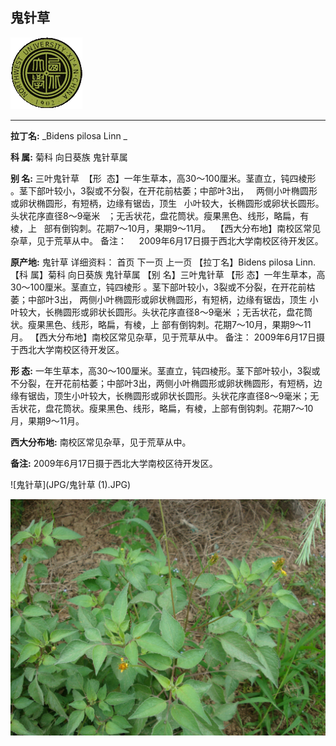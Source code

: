 ## 鬼针草

![西北大学校园网络植物志](JPG/nwu.gif)

---

**拉丁名:**  _Bidens pilosa Linn _

**科 属:** 菊科 向日葵族 鬼针草属

**别 名:** 三叶鬼针草
 【形  态】一年生草本，高30～100厘米。茎直立，钝四棱形
  。茎下部叶较小，3裂或不分裂，在开花前枯萎；中部叶3出，
  两侧小叶椭圆形或卵状椭圆形，有短柄，边缘有锯齿，顶生
  小叶较大，长椭圆形或卵状长圆形。头状花序直径8～9毫米
  ；无舌状花，盘花筒状。瘦果黑色、线形，略扁，有棱，上
  部有倒钩刺。花期7～10月，果期9～11月。
 【西大分布地】南校区常见杂草，见于荒草从中。
备注：
    2009年6月17日摄于西北大学南校区待开发区。


**原产地:** 鬼针草
详细资料： 首页 下一页 上一页 
【拉丁名】Bidens pilosa Linn.
【科 属】菊科 向日葵族 鬼针草属
【别 名】三叶鬼针草
【形 态】一年生草本，高30～100厘米。茎直立，钝四棱形
 。茎下部叶较小，3裂或不分裂，在开花前枯萎；中部叶3出，
 两侧小叶椭圆形或卵状椭圆形，有短柄，边缘有锯齿，顶生
 小叶较大，长椭圆形或卵状长圆形。头状花序直径8～9毫米
 ；无舌状花，盘花筒状。瘦果黑色、线形，略扁，有棱，上
 部有倒钩刺。花期7～10月，果期9～11月。
【西大分布地】南校区常见杂草，见于荒草从中。
备注：
 2009年6月17日摄于西北大学南校区待开发区。


**形  态:** 一年生草本，高30～100厘米。茎直立，钝四棱形。茎下部叶较小，3裂或不分裂，在开花前枯萎；中部叶3出，两侧小叶椭圆形或卵状椭圆形，有短柄，边缘有锯齿，顶生小叶较大，长椭圆形或卵状长圆形。头状花序直径8～9毫米；无舌状花，盘花筒状。瘦果黑色、线形，略扁，有棱，上部有倒钩刺。花期7～10月，果期9～11月。

**西大分布地:** 南校区常见杂草，见于荒草从中。

**备注:** 2009年6月17日摄于西北大学南校区待开发区。

![鬼针草](JPG/鬼针草 (1).JPG) 

![鬼针草](JPG/鬼针草.JPG) 

